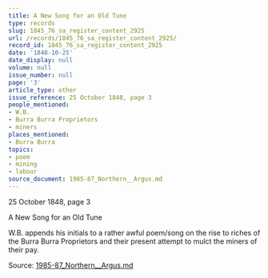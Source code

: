 ```yaml
---
title: A New Song for an Old Tune
type: records
slug: 1845_76_sa_register_content_2925
url: /records/1845_76_sa_register_content_2925/
record_id: 1845_76_sa_register_content_2925
date: '1848-10-25'
date_display: null
volume: null
issue_number: null
page: '3'
article_type: other
issue_reference: 25 October 1848, page 3
people_mentioned:
- W.B.
- Burra Burra Proprietors
- miners
places_mentioned:
- Burra Burra
topics:
- poem
- mining
- labour
source_document: 1985-87_Northern__Argus.md
---
```


25 October 1848, page 3

A New Song for an Old Tune

W.B. appends his initials to a rather awful poem/song on the rise to riches of the Burra Burra Proprietors and their present attempt to mulct the miners of their pay.

Source: [1985-87_Northern__Argus.md](/downloads/markdown/1985-87_Northern__Argus.md)
